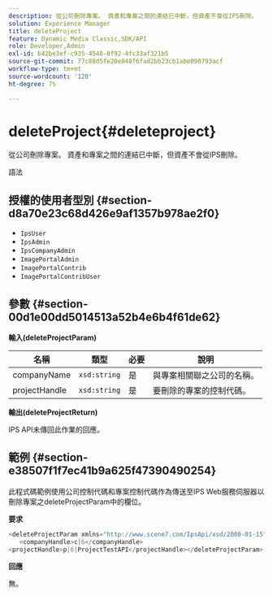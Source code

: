 ```yaml
---
description: 從公司刪除專案。 資產和專案之間的連結已中斷，但資產不會從IPS刪除。
solution: Experience Manager
title: deleteProject
feature: Dynamic Media Classic,SDK/API
role: Developer,Admin
exl-id: b42be3ef-c935-4548-8f92-4fc33af321b5
source-git-commit: 77c88d5fe20e048f6fad2bb23cb1abe090793acf
workflow-type: tm+mt
source-wordcount: '128'
ht-degree: 7%

---
```


# deleteProject{#deleteproject}

從公司刪除專案。 資產和專案之間的連結已中斷，但資產不會從IPS刪除。

語法

## 授權的使用者型別 {#section-d8a70e23c68d426e9af1357b978ae2f0}

* `IpsUser`
* `IpsAdmin`
* `IpsCompanyAdmin`
* `ImagePortalAdmin`
* `ImagePortalContrib`
* `ImagePortalContribUser`

## 參數 {#section-00d1e00dd5014513a52b4e6b4f61de62}

**輸入(deleteProjectParam)**

| 名稱 | 類型 | 必要 | 說明 |
|---|---|---|---|
| companyName | `xsd:string` | 是 | 與專案相關聯之公司的名稱。 |
| projectHandle | `xsd:string` | 是 | 要刪除的專案的控制代碼。 |

**輸出(deleteProjectReturn)**

IPS API未傳回此作業的回應。

## 範例 {#section-e38507f1f7ec41b9a625f47390490254}

此程式碼範例使用公司控制代碼和專案控制代碼作為傳送至IPS Web服務伺服器以刪除專案之deleteProjectParam中的欄位。

**要求**

```java
<deleteProjectParam xmlns="http://www.scene7.com/IpsApi/xsd/2008-01-15">
   <companyHandle>c|6</companyHandle>
<projectHandle>p|6|ProjectTestAPI</projectHandle></deleteProjectParam>
```

**回應**

無。

